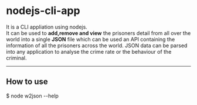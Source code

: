# nodejs-cli-app
It is a CLI appliation using nodejs.<br>
It can be used to **add,remove and view** the prisoners detail from all over the world into a single **JSON** file which can be used an API containing the information of all the prisoners across the world.
JSON data can be parsed into any application to analyse the crime rate or the behaviour of the criminal. 
<hr>
<h2> How to use</h2>

$ node w2json --help
